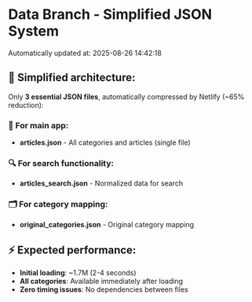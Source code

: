 # Data Branch - Simplified JSON System
Automatically updated at: 2025-08-26 14:42:18

## 🎯 Simplified architecture:
Only **3 essential JSON files**, automatically compressed by Netlify (~65% reduction):

### 📱 For main app:
- **articles.json** - All categories and articles (single file)

### 🔍 For search functionality:
- **articles_search.json** - Normalized data for search

### 🗂️ For category mapping:
- **original_categories.json** - Original category mapping

## ⚡ Expected performance:
- **Initial loading**: ~1.7M (2-4 seconds)
- **All categories**: Available immediately after loading
- **Zero timing issues**: No dependencies between files
